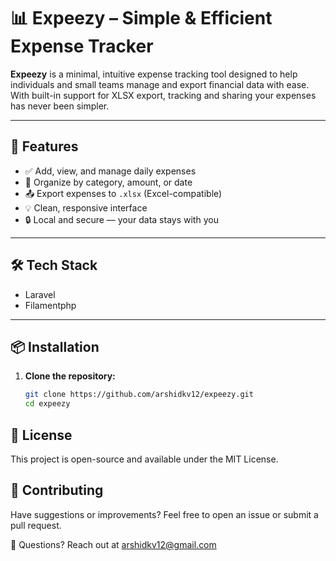 # 📊 Expeezy – Simple & Efficient Expense Tracker

**Expeezy** is a minimal, intuitive expense tracking tool designed to help individuals and small teams manage and export financial data with ease. With built-in support for XLSX export, tracking and sharing your expenses has never been simpler.

---

## 🚀 Features

- ✅ Add, view, and manage daily expenses
- 📂 Organize by category, amount, or date
- 📤 Export expenses to `.xlsx` (Excel-compatible)
- 💡 Clean, responsive interface
- 🔒 Local and secure — your data stays with you

---

## 🛠️ Tech Stack

- Laravel
- Filamentphp

---

## 📦 Installation

1. **Clone the repository:**
   ```bash
   git clone https://github.com/arshidkv12/expeezy.git
   cd expeezy


## 📄 License
This project is open-source and available under the MIT License.


## 🙌 Contributing
Have suggestions or improvements? Feel free to open an issue or submit a pull request.

💬 Questions?
Reach out at arshidkv12@gmail.com